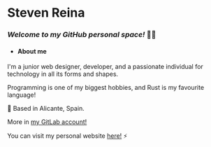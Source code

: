 
# Steven Reina

### *Welcome to my GitHub personal space!* 👨‍💻

- #### About me

I'm a junior web designer, developer, and a passionate individual for technology in all its forms and shapes.

Programming is one of my biggest hobbies, and Rust is my favourite language!

📍 Based in Alicante, Spain.

More in [my GitLab account!](https://gitlab.com/stevenreina/)

You can visit my personal website [here!](https://stevenreina.com/) ⚡️
